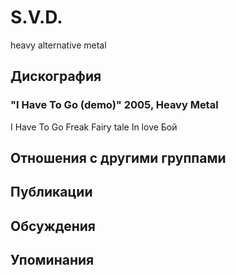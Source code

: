 # S.V.D.

heavy alternative metal

## Дискография

### "I Have To Go (demo)" 2005, Heavy Metal

I Have To Go
Freak 
Fairy tale
In love 
Бой


## Отношения с другими группами


## Публикации


## Обсуждения


## Упоминания

